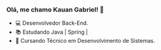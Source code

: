 ### Olá, me chamo Kauan Gabriel! 👋

- 💻 Desenvolvedor Back-End.
- 📚 Estudando Java | Spring |
- 🎒 Cursando Técnico em Desenvolvimento de Sistemas.

<div>
  <a her="https://github.com/Kauan-Ts11"
  <img height="180em" src="https://github-readme-stats.vercel.app/api?username=Kauan-Ts11&show_icons=truetheme=dracula&include_all_commits=truecount_private=true"/>
  
</div>

